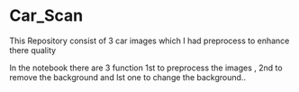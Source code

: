 # Car_Scan

This Repository consist of 3 car images which I had preprocess to enhance there quality

In the notebook there are 3 function 1st to preprocess the images , 2nd to remove the background and lst one to change the background..
